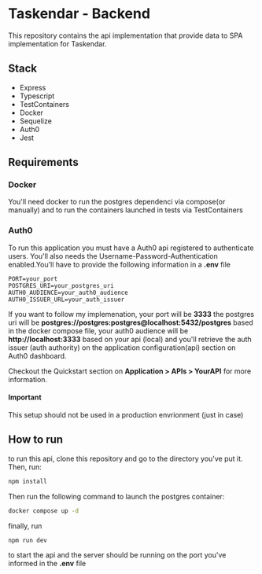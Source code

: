 # Taskendar - Backend

This repository contains the api implementation that provide data to SPA implementation for Taskendar.

## Stack

-   Express
-   Typescript
-   TestContainers
-   Docker
-   Sequelize
-   Auth0
-   Jest

## Requirements

### Docker

You'll need docker to run the postgres dependenci via compose(or manually) and to run the containers launched in tests via TestContainers

### Auth0

To run this application you must have a Auth0 api registered to authenticate users. You'll also needs the Username-Password-Authentication enabled.You'll have to provide the following information in a **.env** file

```env
PORT=your_port
POSTGRES_URI=your_postgres_uri
AUTH0_AUDIENCE=your_auth0_audience
AUTH0_ISSUER_URL=your_auth_issuer
```

If you want to follow my implemenation, your port will be **3333** the postgres uri will be **postgres://postgres:postgres@localhost:5432/postgres** based in the docker compose file, your auth0 audience will be **http://localhost:3333** based on your api (local) and you'll retrieve the auth issuer (auth authority) on the application configuration(api) section on Auth0 dashboard.

Checkout the Quickstart section on **Application > APIs > YourAPI** for more information.

#### Important

This setup should not be used in a production envrionment (just in case)

## How to run

to run this api, clone this repository and go to the directory you've put it. Then, run:

```bash
npm install
```

Then run the following command to launch the postgres container:

```bash
docker compose up -d
```

finally, run

```bash
npm run dev
```

to start the api and the server should be running on the port you've informed in the **.env** file
